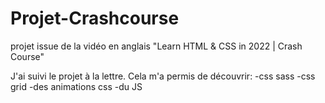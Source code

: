 # Projet-Crashcourse
projet issue de la vidéo en anglais "Learn HTML &amp; CSS in 2022 | Crash Course"

J'ai suivi le projet à la lettre. Cela m'a permis de découvrir: -css sass -css grid -des animations css -du JS
